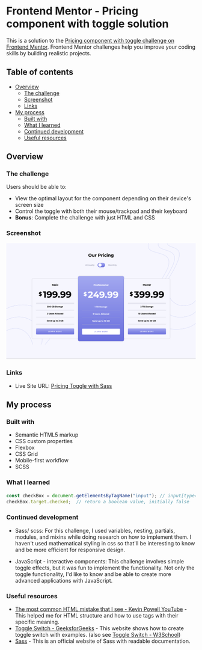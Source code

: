 # Frontend Mentor - Pricing component with toggle solution

This is a solution to the [Pricing component with toggle challenge on Frontend Mentor](https://www.frontendmentor.io/challenges/pricing-component-with-toggle-8vPwRMIC). Frontend Mentor challenges help you improve your coding skills by building realistic projects. 

## Table of contents

- [Overview](#overview)
  - [The challenge](#the-challenge)
  - [Screenshot](#screenshot)
  - [Links](#links)
- [My process](#my-process)
  - [Built with](#built-with)
  - [What I learned](#what-i-learned)
  - [Continued development](#continued-development)
  - [Useful resources](#useful-resources)

## Overview

### The challenge

Users should be able to:

- View the optimal layout for the component depending on their device's screen size
- Control the toggle with both their mouse/trackpad and their keyboard
- **Bonus**: Complete the challenge with just HTML and CSS

### Screenshot

![desktop-Pricing-Toggle-with-Sass](./solution/desktop-Pricing-Toggle-with-Sass.png)

### Links

- Live Site URL: [Pricing Toggle with Sass](https://tsune-web.github.io/FM-pricing-toggle-with-sass/)

## My process

### Built with

- Semantic HTML5 markup
- CSS custom properties
- Flexbox
- CSS Grid
- Mobile-first workflow
- SCSS

### What I learned

```js
const checkBox = document.getElementsByTagName("input"); // input[type="checkbox"]
checkBox.target.checked;  // return a boolean value, initially false
```

### Continued development

- Sass/ scss:
  For this challenge, I used variables, nesting, partials, modules, and mixins while doing research on how to implement them. I haven't used mathematical styling in css so that'll be interesting to know and be more efficient for responsive design.

- JavaScript - interactive components:
  This challenge involves simple toggle effects, but it was fun to implement the functionality. Not only the toggle functionality, I'd like to know and be able to create more advanced applications with JavaScript.

### Useful resources

- [The most common HTML mistake that I see - Kevin Powell YouTube](https://www.youtube.com/watch?v=NexL5_Vdoq8) - This helped me for HTML structure and how to use tags with their specific meaning. 
- [Toggle Switch - GeeksforGeeks](https://www.geeksforgeeks.org/how-to-create-toggle-switch-by-using-html-and-css/) - This website shows how to create toggle switch with examples. (also see [Toggle Switch - W3School](https://www.w3schools.com/howto/howto_css_switch.asp))
- [Sass](https://sass-lang.com/) - This is an official website of Sass with readable documentation.
